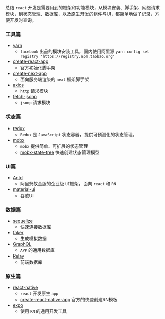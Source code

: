 
总结 `react` 开发是需要用到的框架和功能模块，从模块安装、脚手架、网络请求模块，到状态管理、数据库，以及原生开发的组件与UI，都简单地做了记录，方便开发时查询。


### 工具篇

- [yarn](https://yarnpkg.com/zh-Hans/)
    - `facebook` 出品的模块安装工具，国内使用阿里源 `yarn config set registry 'https://registry.npm.taobao.org'`
- [create-react-app](https://www.npmjs.com/package/create-react-app)
    - 官方初始化脚手架
- [create-next-app](https://www.npmjs.com/package/create-next-app)
    - 面向服务端渲染的 `next` 框架脚手架
- [axios](https://www.npmjs.com/package/axios) 
    - `http` 请求模块
- [fetch-jsonp](https://www.npmjs.com/package/fetch-jsonp)
    - `jsonp` 请求模块

### 状态篇

- [redux](http://cn.redux.js.org/index.html)
    - `Redux` 是 `JavaScript` 状态容器，提供可预测化的状态管理。
- [mobx](http://cn.mobx.js.org/)
    - `mobx` 提供简单、可扩展的状态管理
    - [mobx-state-tree](https://www.npmjs.com/package/mobx-state-tree) 快速创建状态管理模型

### UI篇

- [Antd](https://ant.design/index-cn)
    - 阿里蚂蚁金服的企业级 `UI`框架，面向 `react` 和 `RN` 
- [material-ui](http://www.material-ui.com/#/get-started/usage)
    - 谷歌UI

### 数据篇

- [sequelize](https://www.npmjs.com/package/sequelize)
    - 快速连接数据库
- [faker](https://www.npmjs.com/package/faker)
    - 生成模拟数据
- [GraphQL](http://graphql.org/)
    - `APP` 的通用数据库
- [Relay](https://facebook.github.io/relay/)
    - 前端数据库

### 原生篇

- [react-native](http://www.reactnativeexpress.com/)
    - `react` 开发原生 `app`
    - [create-react-native-app](https://github.com/react-community/create-react-native-app) 官方的快速创建RN模板
- [expo](https://expo.io/)
    - 使用 `RN` 的通用开发工具